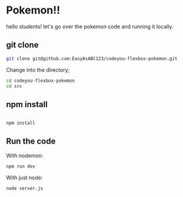 # Pokemon!!

hello students! let's go over the pokemon code and running it locally.

## git clone

```bash
git clone git@github.com:EasyAsABC123/codeyou-flexbox-pokemon.git
```

Change into the directory;

```bash
cd codeyou-flexbox-pokemon
cd src
```

## npm install

```bash

npm install
```

## Run the code

With nodemon:

```bash
npm run dev
```

With just node:

```bash
node server.js
```

